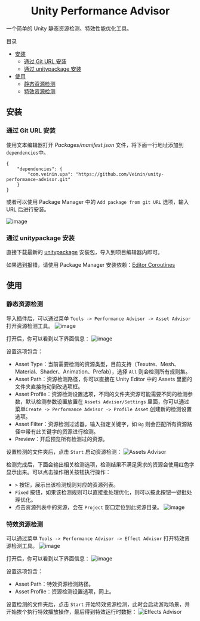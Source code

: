 <h1 align="center">Unity Performance Advisor</h1>

一个简单的 Unity 静态资源检测、特效性能优化工具。

目录

- [安装](#安装)
  - [通过 Git URL 安装](#通过-Git-URL-安装)
  - [通过 unitypackage 安装](#通过-unitypackage-安装)
- [使用](#使用)
  - [静态资源检测](#静态资源检测)
  - [特效资源检测](#特效资源检测)


## 安装

### 通过 Git URL 安装

使用文本编辑器打开 *Packages/manifest.json* 文件，将下面一行地址添加到 `dependencies`中。

    {
        "dependencies": {
            "com.veinin.upa": "https://github.com/Veinin/unity-performance-advisor.git"
        }
    }

或者可以使用 Package Manager 中的 `Add package from git URL` 选项，输入 URL 后进行安装。

![image](https://user-images.githubusercontent.com/5871485/149872106-b417e627-3b51-48a9-b350-f3f662a7831d.png)

### 通过 unitypackage 安装

直接下载最新的 [unitypackage](https://github.com/Veinin/unity-performance-advisor/releases) 安装包，导入到项目编辑器内即可。

如果遇到报错，请使用 Package Manager 安装依赖：[Editor Coroutines](https://docs.unity3d.com/Packages/com.unity.editorcoroutines@1.0/manual/index.html)

## 使用

### 静态资源检测

导入插件后，可以通过菜单 `Tools -> Performance Advisor -> Asset Advisor` 打开资源检测⼯具。
![image](https://user-images.githubusercontent.com/5871485/149739510-8a233b3d-9d3c-492a-814b-eb91dcb8350e.png)

打开后，你可以看到以下界面信息：
![image](https://user-images.githubusercontent.com/5871485/149739649-086d0017-fa8b-4e71-ba2a-1bdc1b424635.png)

设置选项包含：
- Asset Type：当前需要检测的资源类型，目前支持（Texutre、Mesh、Material、Shader、Animation、Prefab），选择 `All` 则会检测所有规则集。
- Asset Path：资源检测路径，你可以直接在 Unity Editor 中的 Assets 里面的文件夹直接拖动到改选项框。
- Asset Profile：资源检测设置选项，不同的文件夹资源可能需要不同的检测参数，默认检测参数设置放置在 `Assets Advisor/Settings` 里面，你可以通过菜单`Create -> Performance Advisor -> Profile Asset` 创建新的检测设置选项。
- Asset Filter：资源检测过滤器，输入指定关键字，如 `Bg` 则会匹配所有资源路径中带有此关键字的资源进行检测。
- Preview：开启预览所有检测过的资源。

设置检测的文件夹后，点击 `Start` 启动资源检测：
![Assets Advisor](https://user-images.githubusercontent.com/5871485/149765207-be224d88-8ad4-4d0e-8d26-524ba687b073.gif)

检测完成后，下面会输出相关检测选项，检测结果不满足需求的资源会使用红色字显示出来。可以点击操作相关按钮执行操作：
- `>` 按钮，展示出该检测规则对应的资源列表。
- `Fixed` 按钮，如果该检测规则可以直接批处理优化，则可以按此按钮一键批处理优化。
- 点击资源列表中的资源，会在 `Project` 窗口定位到此资源目录。
![image](https://user-images.githubusercontent.com/5871485/149765583-92c6cd17-c0e0-4705-a4ed-482994de2585.png)

### 特效资源检测

可以通过菜单 `Tools -> Performance Advisor -> Effect Advisor` 打开特效资源检测工具。
![image](https://user-images.githubusercontent.com/5871485/149765934-ea2e50c4-d8b0-498f-b7eb-bf803b42f10a.png)

打开后，你可以看到以下界面信息：
![image](https://user-images.githubusercontent.com/5871485/149766226-3d561911-15ec-45b9-9efc-a6999ce585ff.png)

设置选项包含：
- Asset Path：特效资源检测路径。
- Asset Profile：资源检测设置选项，同上。

设置检测的文件夹后，点击 `Start` 开始特效资源检测，此时会启动游戏场景，并开始挨个执行特效播放操作，最后得到特效运行时数据：
![Effects Advisor](https://user-images.githubusercontent.com/5871485/149766779-9b6b04d6-e909-412e-93c6-4e579cc7c852.gif)
